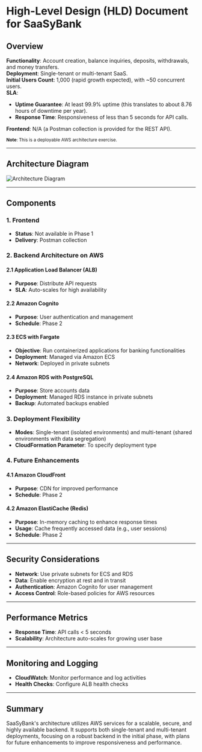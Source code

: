 # High-Level Design (HLD) Document for SaaSyBank

## Overview

**Functionality**: Account creation, balance inquiries, deposits, withdrawals, and money transfers.  
**Deployment**: Single-tenant or multi-tenant SaaS.  
**Initial Users Count**: 1,000 (rapid growth expected), with ~50 concurrent users.  
**SLA**:

- **Uptime Guarantee**:
  At least 99.9% uptime (this translates to about 8.76 hours of downtime per year).
- **Response Time**:
  Responsiveness of less than 5 seconds for API calls.

**Frontend**: N/A (a Postman collection is provided for the REST API).

<small>**Note**: This is a deployable AWS architecture exercise.</small>

---

## Architecture Diagram

![Architecture Diagram](https://lucid.app/publicSegments/view/c7a8cbef-ecce-4e23-8742-93f5669829d3/image.jpeg)

---

## Components

### 1. **Frontend**

- **Status**: Not available in Phase 1
- **Delivery**: Postman collection

### 2. **Backend Architecture on AWS**

#### 2.1 **Application Load Balancer (ALB)**

- **Purpose**: Distribute API requests
- **SLA**: Auto-scales for high availability

#### 2.2 **Amazon Cognito**

- **Purpose**: User authentication and management
- **Schedule**: Phase 2

#### 2.3 **ECS with Fargate**

- **Objective**: Run containerized applications for banking functionalities
- **Deployment**: Managed via Amazon ECS
- **Network**: Deployed in private subnets

#### 2.4 **Amazon RDS with PostgreSQL**

- **Purpose**: Store accounts data
- **Deployment**: Managed RDS instance in private subnets
- **Backup**: Automated backups enabled

### 3. **Deployment Flexibility**

- **Modes**: Single-tenant (isolated environments) and multi-tenant (shared environments with data segregation)
- **CloudFormation Parameter**: To specify deployment type

### 4. **Future Enhancements**

#### 4.1 **Amazon CloudFront**

- **Purpose**: CDN for improved performance
- **Schedule**: Phase 2

#### 4.2 **Amazon ElastiCache (Redis)**

- **Purpose**: In-memory caching to enhance response times
- **Usage**: Cache frequently accessed data (e.g., user sessions)
- **Schedule**: Phase 2

---

## Security Considerations

- **Network**: Use private subnets for ECS and RDS
- **Data**: Enable encryption at rest and in transit
- **Authentication**: Amazon Cognito for user management
- **Access Control**: Role-based policies for AWS resources

---

## Performance Metrics

- **Response Time**: API calls < 5 seconds
- **Scalability**: Architecture auto-scales for growing user base

---

## Monitoring and Logging

- **CloudWatch**: Monitor performance and log activities
- **Health Checks**: Configure ALB health checks

---

## Summary

SaaSyBank's architecture utilizes AWS services for a scalable, secure, and highly available backend. It supports both single-tenant and multi-tenant deployments, focusing on a robust backend in the initial phase, with plans for future enhancements to improve responsiveness and performance.
